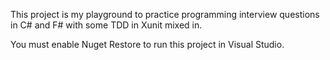 This project is my playground to practice programming interview questions in C# and F# with some TDD in Xunit mixed in.

You must enable Nuget Restore to run this project in Visual Studio.